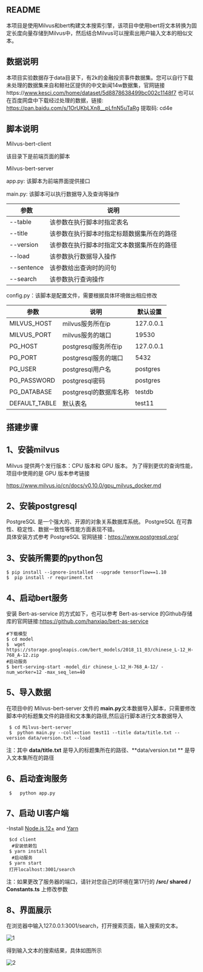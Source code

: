 
## README

本项目是使用Milvus和bert构建文本搜索引擎，该项目中使用bert将文本转换为固定长度向量存储到Milvus中，然后结合Milvus可以搜索出用户输入文本的相似文本。

## 数据说明

本项目实验数据存于data目录下，有2k的金融投资事件数据集。您可以自行下载未处理的数据集来自和鲸社区提供的中文新闻14w数据集，官网链接https://www.kesci.com/home/dataset/5d8878638499bc002c1148f7        也可以在百度网盘中下载经过处理的数据，链接: https://pan.baidu.com/s/1OrUKbLXn8__pLfnN5uTaRg 提取码: cd4e 

## 脚本说明

Milvus-bert-client

该目录下是前端页面的脚本

Milvus-bert-server

app.py: 该脚本为前端界面提供接口

main.py: 该脚本可以执行数据导入及查询等操作

| 参数       | 说明                                       |
| ---------- | ------------------------------------------ |
| --table    | 该参数在执行脚本时指定表名                 |
| --title    | 该参数在执行脚本时指定标题数据集所在的路径 |
| --version  | 该参数在执行脚本时指定文本数据集所在的路径 |
| --load     | 该参数执行数据导入操作                     |
| --sentence | 该参数给出查询时的问句                     |
| --search   | 该参数执行查询操作                         |

config.py：该脚本是配置文件，需要根据具体环境做出相应修改

| 参数          | 说明                   | 默认设置  |
| ------------- | ---------------------- | --------- |
| MILVUS_HOST   | milvus服务所在ip       | 127.0.0.1 |
| MILVUS_PORT   | milvus服务的端口       | 19530     |
| PG_HOST       | postgresql服务所在ip   | 127.0.0.1 |
| PG_PORT       | postgresql服务的端口   | 5432      |
| PG_USER       | postgresql用户名       | postgres  |
| PG_PASSWORD   | postgresql密码         | postgres  |
| PG_DATABASE   | postgresql的数据库名称 | testdb    |
| DEFAULT_TABLE | 默认表名               | test11    |

## 搭建步骤

1、安装milvus
-------------------

Milvus 提供两个发行版本：CPU 版本和 GPU 版本。 为了得到更优的查询性能，项目中使用的是 GPU 版本参考链接

https://www.milvus.io/cn/docs/v0.10.0/gpu_milvus_docker.md

2、安装postgresql
-------------------------
 PostgreSQL 是一个强大的、开源的对象关系数据库系统。 PostgreSQL 在可靠性、稳定性、数据一致性等性能方面表现不错。  
具体安装方式参考 PostgreSQL 官网链接：https://www.postgresql.org/

3、安装所需要的python包
-------------------------------------
    $ pip install --ignore-installed --upgrade tensorflow==1.10
    $  pip install -r requriment.txt

4、启动bert服务
---------------------

安装 Bert-as-service 的方式如下，也可以参考 Bert-as-service 的Github存储库的官网链接:https://github.com/hanxiao/bert-as-service

    #下载模型
    $ cd model
    $  wget https://storage.googleapis.com/bert_models/2018_11_03/chinese_L-12_H-768_A-12.zip
    #启动服务
    $ bert-serving-start -model_dir chinese_L-12_H-768_A-12/ -num_worker=12 -max_seq_len=40

5、导入数据
-------------------
在项目中的 Milvus-bert-server  文件的 **main.py**文本数据导入脚本，只需要修改脚本中的标题集文件的路径和文本集的路径,然后运行脚本进行文本数据导入

     $ cd Milvus-bert-server
     $  python main.py --collection test11 --title data/title.txt --version data/version.txt --load

注：其中 **data/title.txt** 是导入的标题集所在的路径、**data/version.txt ** 是导入文本集所在的路径

6、启动查询服务
---------------------

     $   python app.py

7、启动 UI客户端
----------------------  
   -Install  [Node.js 12+](https://nodejs.org/en/download/) and [Yarn](https://classic.yarnpkg.com/en/docs/install/)
   
     $cd client
      #安装依赖包
     $ yarn install
      #启动服务
     $ yarn start    
     打开localhost:3001/search  
注：如果更改了服务器的端口，请针对您自己的环境在第17行的 **/src/ shared / Constants.ts** 上修改参数


## 8、界面展示

在浏览器中输入127.0.0.1:3001/search，打开搜索页面，输入搜索的文本。

![1](./img/1.png)

得到输入文本的搜索结果，具体如图所示

![2](./img/2.png)
